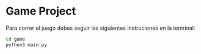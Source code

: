 # Game Project

Para correr el juego debes seguir las siguientes instruciones en la temrinal:

``` sh
cd game
python3 main.py
```

